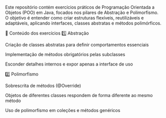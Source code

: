 Este repositório contém exercícios práticos de Programação Orientada a Objetos (POO) em Java, focados nos pilares de Abstração e Polimorfismo.
O objetivo é entender como criar estruturas flexíveis, reutilizáveis e adaptáveis, aplicando interfaces, classes abstratas e métodos polimórficos.

🧩 Conteúdo dos exercícios
1️⃣ Abstração

Criação de classes abstratas para definir comportamentos essenciais

Implementação de métodos obrigatórios pelas subclasses

Esconder detalhes internos e expor apenas a interface de uso

2️⃣ Polimorfismo

Sobrescrita de métodos (@Override)

Objetos de diferentes classes respondem de forma diferente ao mesmo método

Uso de polimorfismo em coleções e métodos genéricos
